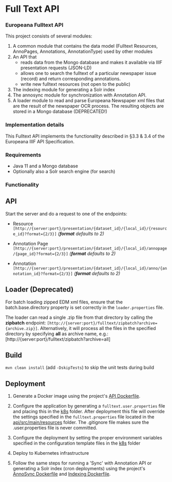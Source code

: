 # Full Text API
### Europeana Fulltext API 

This project consists of several modules:

1. A common module that contains the data model (Fulltext Resources, AnnoPages, Annotations, AnnotationType) used by other modules
2. An API that 
   - reads data from the Mongo database and makes it available via IIIF presentation requests (JSON-LD)
   - allows one to search the fulltext of a particular newspaper issue (record) and return corresponding annotations.
   - write new fulltext resources (not open to the public)
3. The indexing module for generating a Solr index
4. The annosync module for synchronization with Annotation API.
5. A loader module to read and parse Europeana Newspaper xml files that are the result of the newspaper OCR process. The
resulting objects are stored in a Mongo database (DEPRECATED!)

### Implementation details ###

This Fulltext API implements the functionality described in §3.3 & 3.4 of the Europeana IIIF API Specification.

### Requirements ###
- Java 11 and a Mongo database
- Optionally also a Solr search engine (for search)

### Functionality

## API ##

Start the server and do a request to one of the endpoints:

* Resource
`[http://{server:port}/presentation/{dataset_id}/{local_id}/{resource_id}?format={2/3}]` _(**format** defaults to 2)_

* Annotation Page 
`[http://{server:port}/presentation/{dataset_id}/{local_id}/annopage/{page_id}?format={2/3}]` _(**format** defaults to 2)_

* Annotation
`[http://{server:port}/presentation/{dataset_id}/{local_id}/anno/{annotation_id}?format={2/3}]` _(**format** defaults to 2)_

## Loader (Deprecated)

For batch loading zipped EDM xml files, ensure that the batch.base.directory property is set correctly in the `loader.properties` file.
 
The loader can read a single .zip file from that directory by calling the **zipbatch** endpoint: 
`[http://{server:port}/fulltext/zipbatch?archive={archive.zip}]`.
Alternatively, it will process all the files in the specified directory by specifying **all** as archive name, 
e.g.: [http://{server:port}/fulltext/zipbatch?archive=all]

## Build
``mvn clean install`` (add ``-DskipTests``) to skip the unit tests during build

## Deployment
1. Generate a Docker image using the project's [API Dockerfile](api.Dockerfile). 

2. Configure the application by generating a `fulltext.user.properties` file and placing this in the 
[k8s](k8s) folder. After deployment this file will override the settings specified in the `fulltext.properties` file
located in the [api/src/main/resources](api/src/main/resources) folder. The .gitignore file makes sure the .user.properties file
is never committed.

3. Configure the deployment by setting the proper environment variables specified in the configuration template files
in the [k8s](k8s) folder

4. Deploy to Kubernetes infrastructure

5. Follow the same steps for running a 'Sync' with Annotation API or generating a Solr index (cron deployments) using
the project's [AnnoSync Dockerfile](annosync.Dockerfile) and [Indexing Dockerfile](indexing.Dockerfile). 



